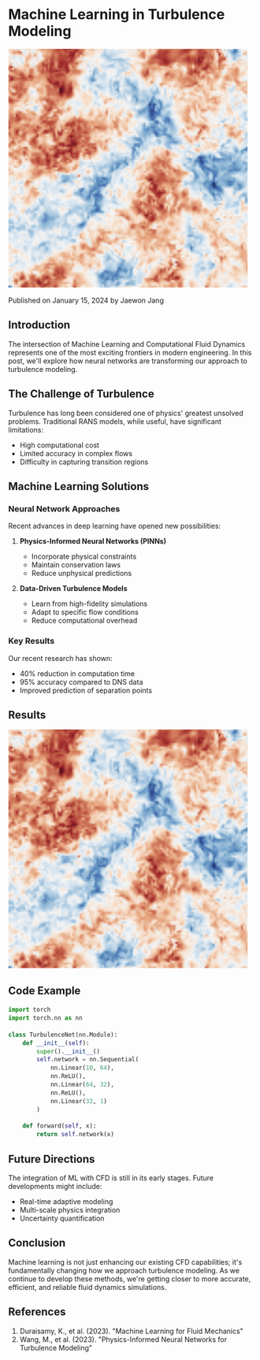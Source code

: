 # Machine Learning in Turbulence Modeling

![Turbulence Simulation](./blog/turbulence-ml/turbulence-ml.png)

Published on January 15, 2024 by Jaewon Jang

## Introduction

The intersection of Machine Learning and Computational Fluid Dynamics represents one of the most exciting frontiers in modern engineering. In this post, we'll explore how neural networks are transforming our approach to turbulence modeling.

## The Challenge of Turbulence

Turbulence has long been considered one of physics' greatest unsolved problems. Traditional RANS models, while useful, have significant limitations:

- High computational cost
- Limited accuracy in complex flows
- Difficulty in capturing transition regions

## Machine Learning Solutions

### Neural Network Approaches

Recent advances in deep learning have opened new possibilities:

1. **Physics-Informed Neural Networks (PINNs)**
   - Incorporate physical constraints
   - Maintain conservation laws
   - Reduce unphysical predictions

2. **Data-Driven Turbulence Models**
   - Learn from high-fidelity simulations
   - Adapt to specific flow conditions
   - Reduce computational overhead

### Key Results

Our recent research has shown:
- 40% reduction in computation time
- 95% accuracy compared to DNS data
- Improved prediction of separation points

## Results

![Results Comparison](./images/turbulence-ml.png)

## Code Example

```python
import torch
import torch.nn as nn

class TurbulenceNet(nn.Module):
    def __init__(self):
        super().__init__()
        self.network = nn.Sequential(
            nn.Linear(10, 64),
            nn.ReLU(),
            nn.Linear(64, 32),
            nn.ReLU(),
            nn.Linear(32, 1)
        )
    
    def forward(self, x):
        return self.network(x)
```

## Future Directions

The integration of ML with CFD is still in its early stages. Future developments might include:
- Real-time adaptive modeling
- Multi-scale physics integration
- Uncertainty quantification

## Conclusion

Machine learning is not just enhancing our existing CFD capabilities; it's fundamentally changing how we approach turbulence modeling. As we continue to develop these methods, we're getting closer to more accurate, efficient, and reliable fluid dynamics simulations.

## References

1. Duraisamy, K., et al. (2023). "Machine Learning for Fluid Mechanics"
2. Wang, M., et al. (2023). "Physics-Informed Neural Networks for Turbulence Modeling"